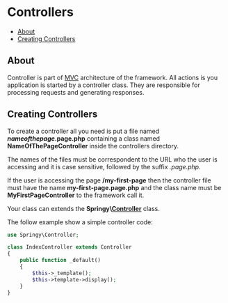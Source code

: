 # Controllers

* [About](#about)
* [Creating Controllers](#creating-controllers)

## About

Controller is part of
[MVC](https://en.wikipedia.org/wiki/Model%E2%80%93view%E2%80%93controller)
architecture of the framework. All actions is you application is started by a
controller class. They are responsible for processing requests and generating
responses.

## Creating Controllers

To create a controller all you need is put a file named
***nameofthepage*.page.php** containing a class named
**NameOfThePageController** inside the controllers directory.

The names of the files must be correspondent to the URL who the user is
accessing and it is case sensitive, followed by the suffix *.page.php*.

If the user is accessing the page **/my-first-page** then the controller file
must have the name **my-first-page.page.php** and the class name must be
**MyFirstPageController** to the framework call it.

Your class can extends the
**Springy\\[Controller](/documentation/en/library/Controller.md)** class.

The follow example show a simple controller code:

```php
use Springy\Controller;

class IndexController extends Controller
{
    public function _default()
    {
        $this->_template();
        $this->template->display();
    }
}
```
